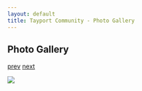 ```yaml
---
layout: default
title: Tayport Community - Photo Gallery
---
```

## Photo Gallery

[prev](http://tayport.org.uk/photo/89) [next](http://tayport.org.uk/photo/91)

![ ](http://tayport.org.uk/media/090.jpg " ")

